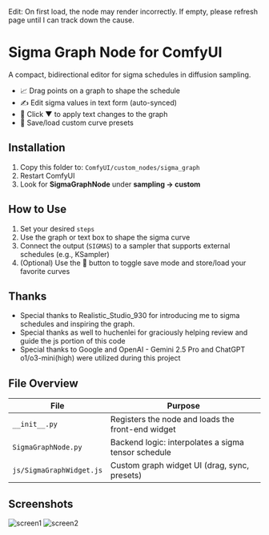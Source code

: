 Edit: On first load, the node may render incorrectly. If empty, please refresh page until I can track down the cause.

# Sigma Graph Node for ComfyUI

A compact, bidirectional editor for sigma schedules in diffusion sampling.

- 📈 Drag points on a graph to shape the schedule
- ✍️ Edit sigma values in text form (auto-synced)
- 🔁 Click ▼ to apply text changes to the graph
- 💾 Save/load custom curve presets

## Installation

1. Copy this folder to: `ComfyUI/custom_nodes/sigma_graph`
2. Restart ComfyUI
3. Look for **SigmaGraphNode** under **sampling → custom**

## How to Use

1. Set your desired `steps`
2. Use the graph or text box to shape the sigma curve
3. Connect the output (`SIGMAS`) to a sampler that supports external schedules (e.g., KSampler)
4. (Optional) Use the 💾 button to toggle save mode and store/load your favorite curves

## Thanks
- Special thanks to Realistic_Studio_930 for introducing me to sigma schedules and inspiring the graph.
- Special thanks as well to huchenlei for graciously helping review and guide the js portion of this code
- Special thanks to Google and OpenAI - Gemini 2.5 Pro and ChatGPT o1/o3-mini(high) were utilized during this project

## File Overview

| File                     | Purpose                                              |
|--------------------------|------------------------------------------------------|
| `__init__.py`            | Registers the node and loads the front-end widget    |
| `SigmaGraphNode.py`      | Backend logic: interpolates a sigma tensor schedule  |
| `js/SigmaGraphWidget.js` | Custom graph widget UI (drag, sync, presets)         |

## Screenshots

![screen1](https://github.com/user-attachments/assets/5de063e7-8034-4827-b48e-308af790de91)
![screen2](https://github.com/user-attachments/assets/571a47bb-d376-48c2-9bdc-0a70eec291ea)


